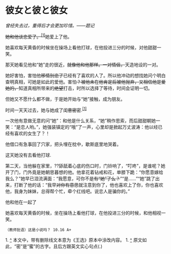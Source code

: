 # 彼女と彼と彼女
*曾经失去过，重得后才会更加珍惜。——题记*

~~她和他谈恋爱了。~~<sup id="a1">[[1]](#f1)</sup>她爱上了他。

她喜欢每天黄昏的时候坐在操场上看他打球，在他投进三分的时候，对他甜甜一笑。

那天她看见他和“她”走的很近，~~就像他和他那样。一对情侣，~~天造地设的一对。

她好害怕，害怕他~~移情别恋了~~已经有了喜欢的人了。所以他冲动的想找她问个明白查明真相，可她是如此的爱他。害怕~~？被他未在他肯定后被他抛弃，又相信他是爱她的，~~知道真相所带来的~~绝望~~打击，时所以选择了等待，时间会证明一切。

但她又不愿什么都不做，于是她开始与“她”接触，成为朋友。

时间一天天过去，她与她成了闺~~意密~~密.<sup id="a2">[[1]](#f2)</sup> 

一次他有意做无意的问“她”：和他是什么关系，“她”稍作思索，而后甜甜朝她一笑：“是恋人哟。”，她强装镇定的“哦”了一声，心里却是掀起万丈波涛：他以经已经有喜欢的女生了？！

他借口有急事回了穴家，把头埋在枕中，歇斯底里地哭着。

这天她没有去看他打球.

第二天，当他躲在家里，??舔舐着心底的伤口时，门铃响了，“叮咚”，是谁呢？她开了门，门外竟是她朝思暮想的他。他拿花着钻戒和花，单膝下跪：“你愿意嫁给我么？”她早已泪流满面：“我愿意，可你不~~是有“她”了么？~~”“是……”“她”跳了出来，打断了他的话：“我早~~对你有意思~~就注意到你了，他也喜欢上了你，你也喜欢他，我身为妹妹，总得帮个忙，牵个红线吧。说恋人是骗你的。”

他和他在一起了

她喜欢每天黄昏的时候，坐在操场上看他打球，在他投进三分的时候，和他相视一笑。

`（教师批语）这是小说吗？ 10.16 A+`

<span id="f1">1. [^](#a1)</span> 本文中，带有删除线文本意为《王选》原本中涂改内容。
<span id="f2">1. [^](#a2)</span> 原文如此，“密”是“蜜”的古字。且后方跟英文实心句点(.)